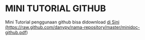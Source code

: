 MINI TUTORIAL GITHUB
===============

Mini Tutorial penggunaan github bisa didownload <a href="https://raw.github.com/danypy/nama-repository/master/minidoc-github.pdf"> di Sini (https://raw.github.com/danypy/nama-repository/master/minidoc-github.pdf)</a>
